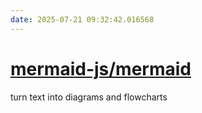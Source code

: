 ```yaml
---
date: 2025-07-21 09:32:42.016568
---
```


# [mermaid-js/mermaid](https://github.com/mermaid-js/mermaid)

turn text into diagrams and flowcharts